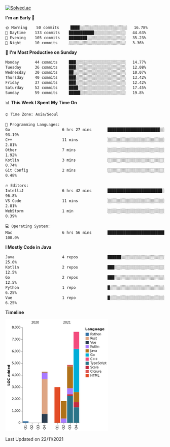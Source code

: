 [![Solved.ac](http://mazassumnida.wtf/api/v2/generate_badge?boj=kuckjwi)](https://solved.ac/kuckjwi)
<!--START_SECTION:waka-->
**I'm an Early 🐤** 

```text
🌞 Morning    50 commits     ████░░░░░░░░░░░░░░░░░░░░░   16.78% 
🌆 Daytime    133 commits    ███████████░░░░░░░░░░░░░░   44.63% 
🌃 Evening    105 commits    ████████░░░░░░░░░░░░░░░░░   35.23% 
🌙 Night      10 commits     ░░░░░░░░░░░░░░░░░░░░░░░░░   3.36%

```
📅 **I'm Most Productive on Sunday** 

```text
Monday       44 commits     ███░░░░░░░░░░░░░░░░░░░░░░   14.77% 
Tuesday      36 commits     ███░░░░░░░░░░░░░░░░░░░░░░   12.08% 
Wednesday    30 commits     ██░░░░░░░░░░░░░░░░░░░░░░░   10.07% 
Thursday     40 commits     ███░░░░░░░░░░░░░░░░░░░░░░   13.42% 
Friday       37 commits     ███░░░░░░░░░░░░░░░░░░░░░░   12.42% 
Saturday     52 commits     ████░░░░░░░░░░░░░░░░░░░░░   17.45% 
Sunday       59 commits     █████░░░░░░░░░░░░░░░░░░░░   19.8%

```


📊 **This Week I Spent My Time On** 

```text
⌚︎ Time Zone: Asia/Seoul

💬 Programming Languages: 
Go                       6 hrs 27 mins       ███████████████████████░░   93.19% 
C++                      11 mins             ░░░░░░░░░░░░░░░░░░░░░░░░░   2.81% 
Other                    7 mins              ░░░░░░░░░░░░░░░░░░░░░░░░░   1.92% 
Kotlin                   3 mins              ░░░░░░░░░░░░░░░░░░░░░░░░░   0.74% 
Git Config               2 mins              ░░░░░░░░░░░░░░░░░░░░░░░░░   0.48%

🔥 Editors: 
IntelliJ                 6 hrs 42 mins       ████████████████████████░   96.8% 
VS Code                  11 mins             ░░░░░░░░░░░░░░░░░░░░░░░░░   2.81% 
WebStorm                 1 min               ░░░░░░░░░░░░░░░░░░░░░░░░░   0.39%

💻 Operating System: 
Mac                      6 hrs 56 mins       █████████████████████████   100.0%

```

**I Mostly Code in Java** 

```text
Java                     4 repos             ██████░░░░░░░░░░░░░░░░░░░   25.0% 
Kotlin                   2 repos             ███░░░░░░░░░░░░░░░░░░░░░░   12.5% 
Go                       2 repos             ███░░░░░░░░░░░░░░░░░░░░░░   12.5% 
Python                   1 repo              █░░░░░░░░░░░░░░░░░░░░░░░░   6.25% 
Vue                      1 repo              █░░░░░░░░░░░░░░░░░░░░░░░░   6.25%

```


**Timeline**

![Chart not found](https://raw.githubusercontent.com/kuckjwi0928/kuckjwi0928/master/charts/bar_graph.png) 


 Last Updated on 22/11/2021
<!--END_SECTION:waka-->
